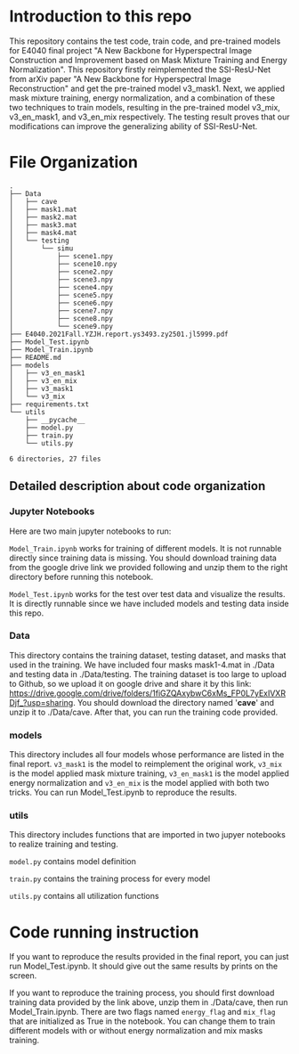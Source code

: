 # Introduction to this repo
This repository contains the test code, train code, and pre-trained models for E4040 final project "A New Backbone for Hyperspectral Image Construction and Improvement based on Mask Mixture Training and Energy Normalization". This repository firstly reimplemented the SSI-ResU-Net from arXiv paper "A New Backbone for Hyperspectral Image Reconstruction" and get the pre-trained model v3_mask1. Next, we applied mask mixture training, energy normalization, and a combination of these two techniques to train models, resulting in the pre-trained model v3_mix, v3_en_mask1, and v3_en_mix respectively. The testing result proves that our modifications can improve the generalizing ability of SSI-ResU-Net.

# File Organization
```
.
├── Data
│   ├── cave
│   ├── mask1.mat
│   ├── mask2.mat
│   ├── mask3.mat
│   ├── mask4.mat
│   └── testing
│       └── simu
│           ├── scene1.npy
│           ├── scene10.npy
│           ├── scene2.npy
│           ├── scene3.npy
│           ├── scene4.npy
│           ├── scene5.npy
│           ├── scene6.npy
│           ├── scene7.npy
│           ├── scene8.npy
│           └── scene9.npy
├── E4040.2021Fall.YZJH.report.ys3493.zy2501.jl5999.pdf
├── Model_Test.ipynb
├── Model_Train.ipynb
├── README.md
├── models
│   ├── v3_en_mask1
│   ├── v3_en_mix
│   ├── v3_mask1
│   └── v3_mix
├── requirements.txt
└── utils
    ├── __pycache__
    ├── model.py
    ├── train.py
    └── utils.py

6 directories, 27 files
```
## Detailed description about code organization

### Jupyter Notebooks 
Here are two main jupyter notebooks to run:

`Model_Train.ipynb` works for training of different models. It is not runnable directly since training data is missing. You should download training data from the google drive link we provided following and unzip them to the right directory before running this notebook.

`Model_Test.ipynb` works for the test over test data and visualize the results. It is directly runnable since we have included models and testing data inside this repo.

### Data
This directory contains the training dataset, testing dataset, and masks that used in the training. We have included four masks mask1-4.mat in ./Data and testing data in ./Data/testing. The training dataset is too large to upload to Github, so we upload it on google drive and share it by this link: https://drive.google.com/drive/folders/1fiGZQAxybwC6xMs_FP0L7yExIVXRDjf_?usp=sharing. You should download the directory named '**cave**' and unzip it to ./Data/cave. After that, you can run the training code provided. 

### models
This directory includes all four models whose performance are listed in the final report. `v3_mask1` is the model to reimplement the original work, `v3_mix` is the model applied mask mixture training, `v3_en_mask1` is the model applied energy normalization and `v3_en_mix` is the model applied with both two tricks. You can run Model_Test.ipynb to reproduce the results.

### utils
This directory includes functions that are imported in two jupyer notebooks to realize training and testing.

`model.py` contains model definition

`train.py` contains the training process for every model

`utils.py` contains all utilization functions


# Code running instruction
If you want to reproduce the results provided in the final report, you can just run Model_Test.ipynb. It should give out the same results by prints on the screen.

If you want to reproduce the training process, you should first download training data provided by the link above, unzip them in ./Data/cave, then run Model_Train.ipynb. There are two flags named `energy_flag` and `mix_flag` that are initialized as True in the notebook. You can change them to train different models with or without energy normalization and mix masks training.
